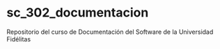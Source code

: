 # sc_302_documentacion
Repositorio del curso de Documentación del Software de la Universidad Fidélitas
